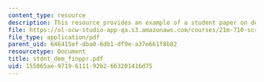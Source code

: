 ```yaml
---
content_type: resource
description: This resource provides an example of a student paper on democracy.
file: https://ol-ocw-studio-app-qa.s3.amazonaws.com/courses/21m-710-script-analysis-fall-2005/155065ae9719611192b2663201416d75_stdnt_dem_finppr.pdf
file_type: application/pdf
parent_uid: 646415ef-dba0-6db1-df9e-a37e661f8b82
resourcetype: Document
title: stdnt_dem_finppr.pdf
uid: 155065ae-9719-6111-92b2-663201416d75
---
```

